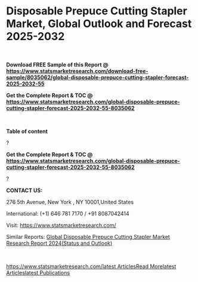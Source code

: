 <h1>Disposable Prepuce Cutting Stapler Market, Global Outlook and Forecast 2025-2032</h1><br/><p><strong>Download FREE Sample of this Report @ <a href="https://www.statsmarketresearch.com/download-free-sample/8035062/global-disposable-prepuce-cutting-stapler-forecast-2025-2032-55">https://www.statsmarketresearch.com/download-free-sample/8035062/global-disposable-prepuce-cutting-stapler-forecast-2025-2032-55</a></strong></p>
 
 
 
 <div><b>Get the Complete Report & TOC @ <a href="https://www.statsmarketresearch.com/global-disposable-prepuce-cutting-stapler-forecast-2025-2032-55-8035062">https://www.statsmarketresearch.com/global-disposable-prepuce-cutting-stapler-forecast-2025-2032-55-8035062</a></b></div>
 
 
 
 <p><br />
 
 <b>Table of content</b></p>
 
 
 
 <p>? </p>
 
 
 
 <div><b>Get the Complete Report & TOC @ <a href="https://www.statsmarketresearch.com/global-disposable-prepuce-cutting-stapler-forecast-2025-2032-55-8035062">https://www.statsmarketresearch.com/global-disposable-prepuce-cutting-stapler-forecast-2025-2032-55-8035062</a></b></div>
 
 
 
 <p>? </p>
 
 
 
 <p><b>CONTACT US:</b><br />
 
 276 5th Avenue, New York , NY 10001,United States<br />
 
 International: (+1) 646 781 7170 / +91 8087042414<br />
 
 Visit: <a href="https://www.statsmarketresearch.com/">https://www.statsmarketresearch.com/</a><br />
 
 Similar Reports: <a href="https://www.statsmarketresearch.com/global-disposable-prepuce-cutting-stapler-forecast-2025-2032-55-8035062">Global Disposable Prepuce Cutting Stapler Market Research Report 2024(Status and Outlook)</a><br />
 
 <br />
 
 <a href="https://gyeongbokgung.com">https://www.statsmarketresearch.com/</a><a href="https://hallyeomaritime.com">latest Articles</a><a href="https://jingwansa.com">Read More</a><a href="https://nguoiviet.jp/">latest Articles</a><a href="https://www.intelmarketresearch.com/">latest Publications</a></p>